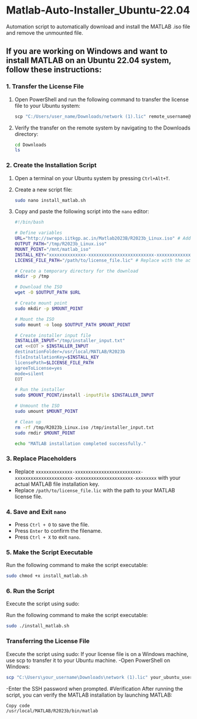 # Matlab-Auto-Installer_Ubuntu-22.04

Automation script to automatically download and install the MATLAB .iso file and remove the unmounted file.

## If you are working on Windows and want to install MATLAB on an Ubuntu 22.04 system, follow these instructions:

### 1. Transfer the License File

1. Open PowerShell and run the following command to transfer the license file to your Ubuntu system:

    ```powershell
    scp "C:/Users/user_name/Downloads/network (1).lic" remote_username@remote_user_ip:/home/remote_user_name/Downloads
    ```

2. Verify the transfer on the remote system by navigating to the Downloads directory:

    ```bash
    cd Downloads
    ls
    ```

### 2. Create the Installation Script

1. Open a terminal on your Ubuntu system by pressing `Ctrl+Alt+T`.
2. Create a new script file:

    ```bash
    sudo nano install_matlab.sh
    ```

3. Copy and paste the following script into the `nano` editor:

    ```bash
    #!/bin/bash

    # Define variables
    URL="http://swrepo.iitkgp.ac.in/Matlab2023B/R2023b_Linux.iso" # Add any URL you have to download it
    OUTPUT_PATH="/tmp/R2023b_Linux.iso"
    MOUNT_POINT="/mnt/matlab_iso"
    INSTALL_KEY="xxxxxxxxxxxxxx-xxxxxxxxxxxxxxxxxxxxxxxxx-xxxxxxxxxxxxxxxxxxxxxx-xxxxxxxxxxxxxxxxxxxxxx-xxxxxxxx" # Installation key
    LICENSE_FILE_PATH="/path/to/license_file.lic" # Replace with the actual path to your license file

    # Create a temporary directory for the download
    mkdir -p /tmp

    # Download the ISO
    wget -O $OUTPUT_PATH $URL

    # Create mount point
    sudo mkdir -p $MOUNT_POINT

    # Mount the ISO
    sudo mount -o loop $OUTPUT_PATH $MOUNT_POINT

    # Create installer input file
    INSTALLER_INPUT="/tmp/installer_input.txt"
    cat <<EOT > $INSTALLER_INPUT
    destinationFolder=/usr/local/MATLAB/R2023b
    fileInstallationKey=$INSTALL_KEY
    licensePath=$LICENSE_FILE_PATH
    agreeToLicense=yes
    mode=silent
    EOT

    # Run the installer
    sudo $MOUNT_POINT/install -inputFile $INSTALLER_INPUT

    # Unmount the ISO
    sudo umount $MOUNT_POINT

    # Clean up
    rm -rf /tmp/R2023b_Linux.iso /tmp/installer_input.txt
    sudo rmdir $MOUNT_POINT

    echo "MATLAB installation completed successfully."
    ```

### 3. Replace Placeholders

- Replace `xxxxxxxxxxxxxx-xxxxxxxxxxxxxxxxxxxxxxxxx-xxxxxxxxxxxxxxxxxxxxxx-xxxxxxxxxxxxxxxxxxxxxx-xxxxxxxx` with your actual MATLAB file installation key.
- Replace `/path/to/license_file.lic` with the path to your MATLAB license file.

### 4. Save and Exit `nano`

- Press `Ctrl + O` to save the file.
- Press `Enter` to confirm the filename.
- Press `Ctrl + X` to exit `nano`.

### 5. Make the Script Executable

Run the following command to make the script executable:

```bash
sudo chmod +x install_matlab.sh
```
### 6. Run the Script
Execute the script using sudo:

Run the following command to make the script executable:

```bash
sudo ./install_matlab.sh
```
### Transferring the License File
Execute the script using sudo:
If your license file is on a Windows machine, use scp to transfer it to your Ubuntu machine.
-Open PowerShell on Windows:
```bash
scp "C:\Users\your_username\Downloads\network (1).lic" your_ubuntu_username@your_ubuntu_ip:/home/your_ubuntu_username/Downloads/
```
-Enter the SSH password when prompted.
#Verification
After running the script, you can verify the MATLAB installation by launching MATLAB:

```bash
Copy code
/usr/local/MATLAB/R2023b/bin/matlab
```
